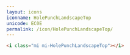 ```yaml
---
layout: icons
iconname: HolePunchLandscapeTop
unicode: EC0E
permalink: /icon/HolePunchLandscapeTop/
---
```


``` html
<i class="mi mi-HolePunchLandscapeTop"></i>
```
